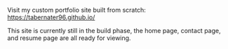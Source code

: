 Visit my custom portfolio site built from scratch: https://tabernater96.github.io/

This site is currently still in the build phase, the home page, contact page, and resume page are all ready for viewing.
